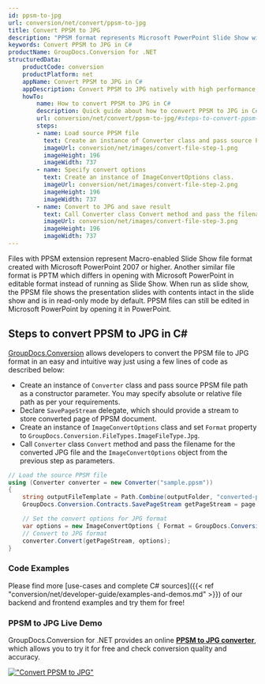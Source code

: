 ```yaml
---
id: ppsm-to-jpg
url: conversion/net/convert/ppsm-to-jpg
title: Convert PPSM to JPG
description: "PPSM format represents Microsoft PowerPoint Slide Show with .ppsm extension. Learn how to convert PPSM to JPG file programmatically in C# language using GroupDocs.Conversion for .NET library."
keywords: Convert PPSM to JPG in C#
productName: GroupDocs.Conversion for .NET
structuredData:
    productCode: conversion
    productPlatform: net
    appName: Convert PPSM to JPG in C#
    appDescription: Convert PPSM to JPG natively with high performance using C# language and server side GroupDocs.Conversion for .NET APIs, without the use of any software like Microsoft or Open Office.
    howTo:
        name: How to convert PPSM to JPG in C# 
        description: Quick guide about how to convert PPSM to JPG in C# with high performance and accuracy.
        url: conversion/net/convert/ppsm-to-jpg/#steps-to-convert-ppsm-to-jpg-in-c
        steps:
        - name: Load source PPSM file 
          text: Create an instance of Converter class and pass source PPSM file path as a constructor parameter. You may specify absolute or relative file path as per your requirements. 
          imageUrl: conversion/net/images/convert-file-step-1.png
          imageHeight: 196
          imageWidth: 737
        - name: Specify convert options 
          text: Create an instance of ImageConvertOptions class.
          imageUrl: conversion/net/images/convert-file-step-2.png
          imageHeight: 196
          imageWidth: 737
        - name: Convert to JPG and save result 
          text: Call Converter class Convert method and pass the filename for the converted HTML file and the ImageConvertOptions object from the previous step as parameters.
          imageUrl: conversion/net/images/convert-file-step-3.png
          imageHeight: 196
          imageWidth: 737
---
```


Files with PPSM extension represent Macro-enabled Slide Show file format created with Microsoft PowerPoint 2007 or higher. Another similar file format is PPTM which differs in opening with Microsoft PowerPoint in editable format instead of running as Slide Show. When run as slide show, the PPSM file shows the presentation slides with contents intact in the slide show and is in read-only mode by default. PPSM files can still be edited in Microsoft PowerPoint by opening it in PowerPoint.

## Steps to convert PPSM to JPG in C#

[GroupDocs.Conversion](https://products.groupdocs.com/conversion/net) allows developers to convert the PPSM file to JPG format in an easy and intuitive way just using a few lines of code as described below:

* Create an instance of `Converter` class and pass source PPSM file path as a constructor parameter. You may specify absolute or relative file path as per your requirements. 
* Declare `SavePageStream` delegate, which should provide a stream to store converted page of PPSM document.
* Create an instance of `ImageConvertOptions` class and set `Format` property to `GroupDocs.Conversion.FileTypes.ImageFileType.Jpg`.
* Call `Converter` class `Convert` method and pass the filename for the converted JPG file and the `ImageConvertOptions` object from the previous step as parameters.

```csharp
// Load the source PPSM file
using (Converter converter = new Converter("sample.ppsm"))
{
    string outputFileTemplate = Path.Combine(outputFolder, "converted-page-{0}.jpg");
    GroupDocs.Conversion.Contracts.SavePageStream getPageStream = page => new FileStream(string.Format(outputFileTemplate, page), FileMode.Create);

    // Set the convert options for JPG format
    var options = new ImageConvertOptions { Format = GroupDocs.Conversion.FileTypes.ImageFileType.Jpg };   
    // Convert to JPG format
    converter.Convert(getPageStream, options);
}
```

### Code Examples

Please find more [use-cases and complete C# sources]({{< ref "conversion/net/developer-guide/examples-and-demos.md" >}}) of our backend and frontend examples and try them for free!

### PPSM to JPG Live Demo

GroupDocs.Conversion for .NET provides an online [**PPSM to JPG converter**](https://products.groupdocs.app/conversion/ppsm-to-jpg), which allows you to try it for free and check conversion quality and accuracy.

[!["Convert PPSM to JPG"](conversion/net/images/convert-to-jpg/convert-ppsm-to-jpg.png)](https://products.groupdocs.app/conversion/ppsm-to-jpg)